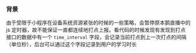 
### 背景

由于受限于小程序在设备系统资源紧张的时候的一些策略，会暂停原本鹅直播中的 js 定时器，故不能保证一直都连续地打点上报。看代码的时候发现有发现到打点接口的数据中有一个 `time_interval` 字段，会记录当前打点到上一次打点的间隔（单位秒），后台可以通过这个字段记录到用户的学习时长
